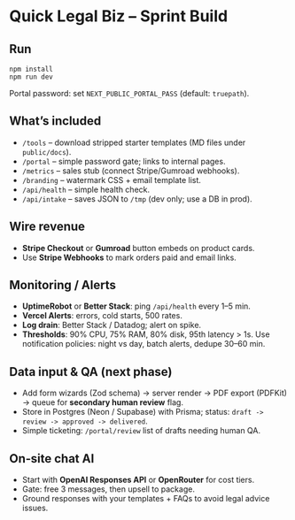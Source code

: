 # Quick Legal Biz – Sprint Build

## Run
```
npm install
npm run dev
```
Portal password: set `NEXT_PUBLIC_PORTAL_PASS` (default: `truepath`).

## What’s included
- `/tools` – download stripped starter templates (MD files under `public/docs`).
- `/portal` – simple password gate; links to internal pages.
- `/metrics` – sales stub (connect Stripe/Gumroad webhooks).
- `/branding` – watermark CSS + email template list.
- `/api/health` – simple health check.
- `/api/intake` – saves JSON to `/tmp` (dev only; use a DB in prod).

## Wire revenue
- **Stripe Checkout** or **Gumroad** button embeds on product cards.
- Use **Stripe Webhooks** to mark orders paid and email links.

## Monitoring / Alerts
- **UptimeRobot** or **Better Stack**: ping `/api/health` every 1–5 min.
- **Vercel Alerts**: errors, cold starts, 500 rates.
- **Log drain**: Better Stack / Datadog; alert on spike.
- **Thresholds**: 90% CPU, 75% RAM, 80% disk, 95th latency > 1s.
  Use notification policies: night vs day, batch alerts, dedupe 30–60 min.

## Data input & QA (next phase)
- Add form wizards (Zod schema) -> server render -> PDF export (PDFKit) -> queue for **secondary human review** flag.
- Store in Postgres (Neon / Supabase) with Prisma; status: `draft -> review -> approved -> delivered`.
- Simple ticketing: `/portal/review` list of drafts needing human QA.

## On‑site chat AI
- Start with **OpenAI Responses API** or **OpenRouter** for cost tiers.
- Gate: free 3 messages, then upsell to package.
- Ground responses with your templates + FAQs to avoid legal advice issues.
